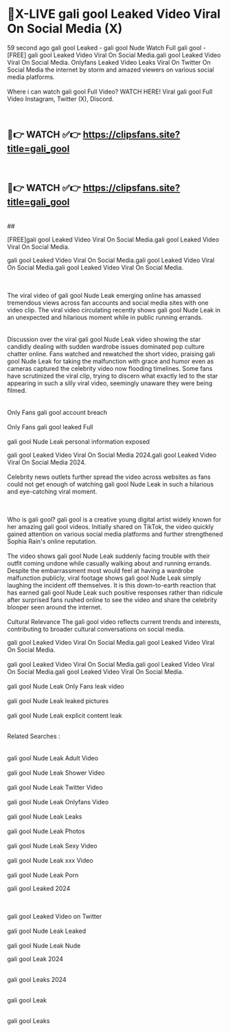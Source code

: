 # 🔴X-LIVE gali gool Leaked Video Viral On Social Media (X)<br>


59 second ago gali gool Leaked  - gali gool Nude  Watch Full gali gool - [FREE] gali gool Leaked Video Viral On Social Media.gali gool Leaked Video Viral On Social Media.   Onlyfans Leaked Video Leaks Viral On Twitter On Social Media the internet by storm and amazed viewers on various social media platforms. <br><br>
Where i can watch gali gool Full Video? WATCH HERE! Viral gali gool Full Video Instagram, Twitter (X), Discord. <br>


 <br>

##  🔴👉 WATCH ✅👉  <a href="https://clipsfans.site?title=gali_gool&ref=git">https://clipsfans.site?title=gali_gool</a> <br>
  <br>

##  🔴👉 WATCH ✅👉  <a href="https://clipsfans.site?title=gali_gool&ref=git">https://clipsfans.site?title=gali_gool</a> <br>
  <br>
  ##



[FREE]gali gool Leaked Video Viral On Social Media.gali gool Leaked Video Viral On Social Media. <br>

gali gool Leaked Video Viral On Social Media.gali gool Leaked Video Viral On Social Media.gali gool Leaked Video Viral On Social Media. <br>


  <br>

  <br>
The viral video of gali gool Nude Leak emerging online has amassed tremendous views across fan accounts and social media sites with one video clip. The viral video circulating recently shows gali gool Nude Leak in an unexpected and hilarious moment while in public running errands.<br>
<br>


<br>
Discussion over the viral gali gool Nude Leak video showing the star candidly dealing with sudden wardrobe issues dominated pop culture chatter online. Fans watched and rewatched the short video, praising gali gool Nude Leak for taking the malfunction with grace and humor even as cameras captured the celebrity video now flooding timelines. Some fans have scrutinized the viral clip, trying to discern what exactly led to the star appearing in such a silly viral video, seemingly unaware they were being filmed.<br>
<br>
<br> 
Only Fans gali gool account breach<br>
<br>
Only Fans gali gool leaked Full <br>
<br>
gali gool Nude Leak personal information exposed<br>

gali gool Leaked Video Viral On Social Media 2024.gali gool Leaked Video Viral On Social Media 2024. <br>
<br>
Celebrity news outlets further spread the video across websites as fans could not get enough of watching gali gool Nude Leak in such a hilarious and eye-catching viral moment.<br>
<br>

<br>
Who is gali gool? gali gool is a creative young digital artist widely known for her amazing gali gool videos. Initially shared on TikTok, the video quickly gained attention on various social media platforms and further strengthened Sophia Rain's online reputation.<br>
<br>
The video shows gali gool Nude Leak suddenly facing trouble with their outfit coming undone while casually walking about and running errands. Despite the embarrassment most would feel at having a wardrobe malfunction publicly, viral footage shows gali gool Nude Leak simply laughing the incident off themselves. It is this down-to-earth reaction that has earned gali gool Nude Leak such positive responses rather than ridicule after surprised fans rushed online to see the video and share the celebrity blooper seen around the internet.<br>
<br>
Cultural Relevance The gali gool video reflects current trends and interests, contributing to broader cultural conversations on social media.<br>

gali gool Leaked Video Viral On Social Media.gali gool Leaked Video Viral On Social Media.<br>
<br>
gali gool Leaked Video Viral On Social Media.gali gool Leaked Video Viral On Social Media.gali gool Leaked Video Viral On Social Media.<br>
<br>
gali gool Nude Leak Only Fans leak video<br>
<br>
gali gool Nude Leak leaked pictures<br>
<br>
gali gool Nude Leak explicit content leak<br>


<br>
Related Searches :<br>
<br>

<br>
gali gool Nude Leak Adult Video<br>
<br>
gali gool Nude Leak Shower Video<br>
<br>
gali gool Nude Leak Twitter Video<br>
<br>
gali gool Nude Leak Onlyfans Video<br>
<br>
gali gool Nude Leak Leaks<br>
<br>
gali gool Nude Leak Photos<br>

<br>
gali gool Nude Leak Sexy Video<br>
<br>
gali gool Nude Leak xxx Video<br>
<br>
gali gool Nude Leak Porn<br>

gali gool  Leaked 2024 <br> <br>
<br>

gali gool Leaked Video on Twitter <br>
<br>
gali gool Nude Leak Leaked<br>
<br>
gali gool Nude Leak Nude<br>


gali gool  Leak 2024 <br> <br>



gali gool  Leaks 2024 <br> <br>



 
gali gool  Leak<br> <br>



gali gool  Leaks<br> <br>





</p>




 



</p>










